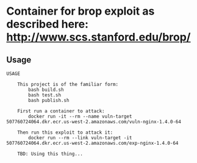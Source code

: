 # Container for brop exploit as described here: http://www.scs.stanford.edu/brop/

## Usage
```
USAGE

    This project is of the familiar form:
        bash build.sh
        bash test.sh
        bash publish.sh

    First run a container to attack:
        docker run -it --rm --name vuln-target 507760724064.dkr.ecr.us-west-2.amazonaws.com/vuln-nginx-1.4.0-64

    Then run this exploit to attack it:
        docker run --rm --link vuln-target -it 507760724064.dkr.ecr.us-west-2.amazonaws.com/exp-nginx-1.4.0-64

    TBD: Using this thing...

```
